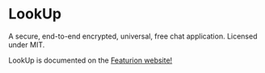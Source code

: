 LookUp
======

A secure, end-to-end encrypted, universal, free chat application. Licensed under MIT.

LookUp is documented on the [Featurion website!](http://featurion.github.io/lookup.html)